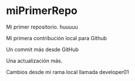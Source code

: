 # miPrimerRepo

Mi primer repositorio. huuuuu

Mi primera contribución local para Github

Un commit más desde GitHub

Una actualización más.

Cambios desde mi rama local llamada developer01